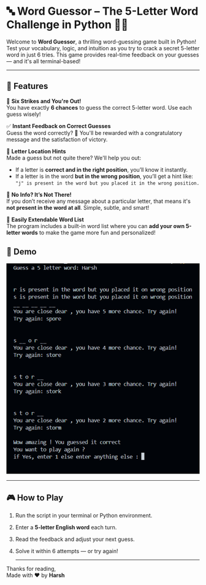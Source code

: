 # 🔤 Word Guessor – The 5-Letter Word Challenge in Python 🧠🎯

Welcome to **Word Guessor**, a thrilling word-guessing game built in Python! Test your vocabulary, logic, and intuition as you try to crack a secret 5-letter word in just 6 tries. This game provides real-time feedback on your guesses — and it's all terminal-based!

---

## 🚀 Features

🔢 **Six Strikes and You're Out!**  
You have exactly **6 chances** to guess the correct 5-letter word. Use each guess wisely!

✅ **Instant Feedback on Correct Guesses**  
Guess the word correctly? 🎉 You'll be rewarded with a congratulatory message and the satisfaction of victory.

📍 **Letter Location Hints**  
Made a guess but not quite there? We'll help you out:
- If a letter is **correct and in the right position**, you’ll know it instantly.
- If a letter is in the word **but in the wrong position**, you’ll get a hint like:  
  `"j" is present in the word but you placed it in the wrong position.`

🚫 **No Info? It’s Not There!**  
If you don’t receive any message about a particular letter, that means it's **not present in the word at all**. Simple, subtle, and smart!

📝 **Easily Extendable Word List**  
The program includes a built-in word list where you can **add your own 5-letter words** to make the game more fun and personalized!

## 📸 Demo

![Gameplay Screenshot](game_demo.png)

---

## 🎮 How to Play

1. Run the script in your terminal or Python environment.
2. Enter a **5-letter English word** each turn.
3. Read the feedback and adjust your next guess.
4. Solve it within 6 attempts — or try again!

   ---
Thanks for reading,  
Made with ❤️ by **Harsh**

